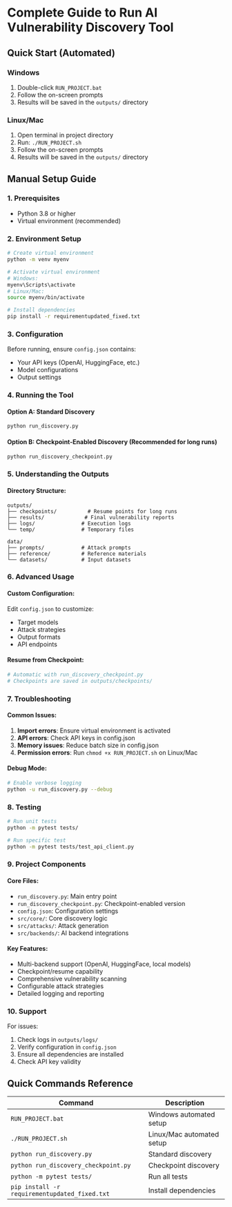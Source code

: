 # Complete Guide to Run AI Vulnerability Discovery Tool

## Quick Start (Automated)

### Windows
1. Double-click `RUN_PROJECT.bat`
2. Follow the on-screen prompts
3. Results will be saved in the `outputs/` directory

### Linux/Mac
1. Open terminal in project directory
2. Run: `./RUN_PROJECT.sh`
3. Follow the on-screen prompts
4. Results will be saved in the `outputs/` directory

## Manual Setup Guide

### 1. Prerequisites
- Python 3.8 or higher
- Virtual environment (recommended)

### 2. Environment Setup
```bash
# Create virtual environment
python -m venv myenv

# Activate virtual environment
# Windows:
myenv\Scripts\activate
# Linux/Mac:
source myenv/bin/activate

# Install dependencies
pip install -r requirementupdated_fixed.txt
```

### 3. Configuration
Before running, ensure `config.json` contains:
- Your API keys (OpenAI, HuggingFace, etc.)
- Model configurations
- Output settings

### 4. Running the Tool

#### Option A: Standard Discovery
```bash
python run_discovery.py
```

#### Option B: Checkpoint-Enabled Discovery (Recommended for long runs)
```bash
python run_discovery_checkpoint.py
```

### 5. Understanding the Outputs

#### Directory Structure:
```
outputs/
├── checkpoints/          # Resume points for long runs
├── results/             # Final vulnerability reports
├── logs/               # Execution logs
└── temp/               # Temporary files

data/
├── prompts/            # Attack prompts
├── reference/          # Reference materials
└── datasets/           # Input datasets
```

### 6. Advanced Usage

#### Custom Configuration:
Edit `config.json` to customize:
- Target models
- Attack strategies
- Output formats
- API endpoints

#### Resume from Checkpoint:
```bash
# Automatic with run_discovery_checkpoint.py
# Checkpoints are saved in outputs/checkpoints/
```

### 7. Troubleshooting

#### Common Issues:
1. **Import errors**: Ensure virtual environment is activated
2. **API errors**: Check API keys in config.json
3. **Memory issues**: Reduce batch size in config.json
4. **Permission errors**: Run `chmod +x RUN_PROJECT.sh` on Linux/Mac

#### Debug Mode:
```bash
# Enable verbose logging
python -u run_discovery.py --debug
```

### 8. Testing
```bash
# Run unit tests
python -m pytest tests/

# Run specific test
python -m pytest tests/test_api_client.py
```

### 9. Project Components

#### Core Files:
- `run_discovery.py`: Main entry point
- `run_discovery_checkpoint.py`: Checkpoint-enabled version
- `config.json`: Configuration settings
- `src/core/`: Core discovery logic
- `src/attacks/`: Attack generation
- `src/backends/`: AI backend integrations

#### Key Features:
- Multi-backend support (OpenAI, HuggingFace, local models)
- Checkpoint/resume capability
- Comprehensive vulnerability scanning
- Configurable attack strategies
- Detailed logging and reporting

### 10. Support

For issues:
1. Check logs in `outputs/logs/`
2. Verify configuration in `config.json`
3. Ensure all dependencies are installed
4. Check API key validity

## Quick Commands Reference

| Command | Description |
|---------|-------------|
| `RUN_PROJECT.bat` | Windows automated setup |
| `./RUN_PROJECT.sh` | Linux/Mac automated setup |
| `python run_discovery.py` | Standard discovery |
| `python run_discovery_checkpoint.py` | Checkpoint discovery |
| `python -m pytest tests/` | Run all tests |
| `pip install -r requirementupdated_fixed.txt` | Install dependencies |
